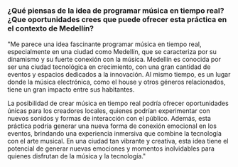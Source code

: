 #####


### ¿Qué piensas de la idea de programar música en tiempo real? ¿Que oportunidades crees que puede ofrecer esta práctica en el contexto de Medellín?

"Me parece una idea fascinante programar música en tiempo real, especialmente en una ciudad como Medellín, que se caracteriza por su dinamismo y su fuerte conexión con la música. Medellín es conocida por ser una ciudad tecnológica en crecimiento, con una gran cantidad de eventos y espacios dedicados a la innovación. Al mismo tiempo, es un lugar donde la música electrónica, como el house y otros géneros relacionados, tiene un gran impacto entre sus habitantes.

La posibilidad de crear música en tiempo real podría ofrecer oportunidades únicas para los creadores locales, quienes podrían experimentar con nuevos sonidos y formas de interacción con el público. Además, esta práctica podría generar una nueva forma de conexión emocional en los eventos, brindando una experiencia inmersiva que combine la tecnología con el arte musical. En una ciudad tan vibrante y creativa, esta idea tiene el potencial de generar nuevas emociones y momentos inolvidables para quienes disfrutan de la música y la tecnología."


